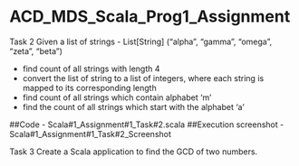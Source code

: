 # ACD_MDS_Scala_Prog1_Assignment

Task 2
Given a list of strings - List[String] (“alpha”, “gamma”, “omega”, “zeta”, “beta”)
- find count of all strings with length 4
- convert the list of string to a list of integers, where each string is mapped to its
corresponding length
- find count of all strings which contain alphabet ‘m’
- find the count of all strings which start with the alphabet ‘a’

##Code - Scala#1_Assignment#1_Task#2.scala
##Execution screenshot - Scala#1_Assignment#1_Task#2_Screenshot

Task 3
Create a Scala application to find the GCD of two numbers.
